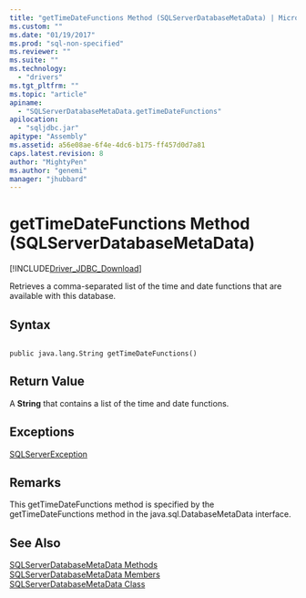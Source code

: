 ```yaml
---
title: "getTimeDateFunctions Method (SQLServerDatabaseMetaData) | Microsoft Docs"
ms.custom: ""
ms.date: "01/19/2017"
ms.prod: "sql-non-specified"
ms.reviewer: ""
ms.suite: ""
ms.technology: 
  - "drivers"
ms.tgt_pltfrm: ""
ms.topic: "article"
apiname: 
  - "SQLServerDatabaseMetaData.getTimeDateFunctions"
apilocation: 
  - "sqljdbc.jar"
apitype: "Assembly"
ms.assetid: a56e08ae-6f4e-4dc6-b175-ff457d0d7a81
caps.latest.revision: 8
author: "MightyPen"
ms.author: "genemi"
manager: "jhubbard"
---
```

# getTimeDateFunctions Method (SQLServerDatabaseMetaData)
[!INCLUDE[Driver_JDBC_Download](../../../includes/driver_jdbc_download.md)]

  Retrieves a comma-separated list of the time and date functions that are available with this database.  
  
## Syntax  
  
```  
  
public java.lang.String getTimeDateFunctions()  
```  
  
## Return Value  
 A **String** that contains a list of the time and date functions.  
  
## Exceptions  
 [SQLServerException](../../../connect/jdbc/reference/sqlserverexception-class.md)  
  
## Remarks  
 This getTimeDateFunctions method is specified by the getTimeDateFunctions method in the java.sql.DatabaseMetaData interface.  
  
## See Also  
 [SQLServerDatabaseMetaData Methods](../../../connect/jdbc/reference/sqlserverdatabasemetadata-methods.md)   
 [SQLServerDatabaseMetaData Members](../../../connect/jdbc/reference/sqlserverdatabasemetadata-members.md)   
 [SQLServerDatabaseMetaData Class](../../../connect/jdbc/reference/sqlserverdatabasemetadata-class.md)  
  
  